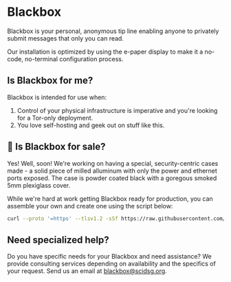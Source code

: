 # Blackbox

Blackbox is your personal, anonymous tip line enabling anyone to privately submit messages that only you can read. 

Our installation is optimized by using the e-paper display to make it a no-code, no-terminal configuration process. 

## Is Blackbox for me?
Blackbox is intended for use when:
1. Control of your physical infrastructure is imperative and you're looking for a Tor-only deployment.
2. You love self-hosting and geek out on stuff like this.

## 🎁 Is Blackbox for sale? 

Yes! Well, soon! We're working on having a special, security-centric cases made - a solid piece of milled alluminum with only the power and ethernet ports exposed. The case is powder coated black with a goregous smoked 5mm plexiglass cover.

While we're hard at work getting Blackbox ready for production, you can assemble your own and create one using the script below:

```bash
curl --proto '=https' --tlsv1.2 -sSf https://raw.githubusercontent.com/scidsg/blackbox/main/scripts/helper.sh | bash
```

## Need specialized help?

Do you have specific needs for your Blackbox and need assistance? We provide consulting services depending on availability and the specifics of your request. Send us an email at blackbox@scidsg.org. 
